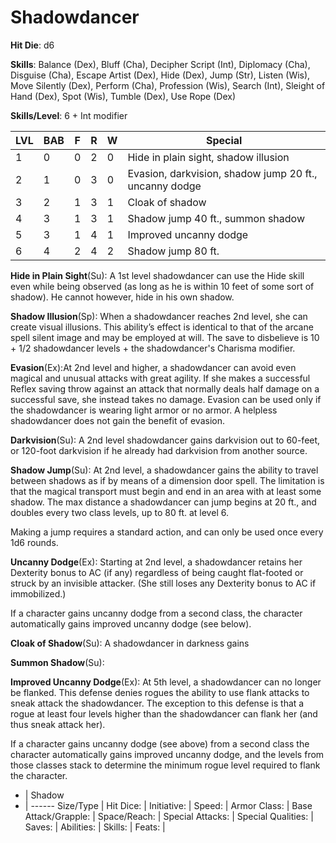# Shadowdancer

**Hit Die**: d6

**Skills**: Balance (Dex), Bluff (Cha), Decipher Script (Int), Diplomacy (Cha), Disguise (Cha), Escape Artist (Dex), Hide (Dex), Jump (Str), Listen (Wis), Move Silently (Dex), Perform (Cha), Profession (Wis), Search (Int), Sleight of Hand (Dex), Spot (Wis), Tumble (Dex), Use Rope (Dex)

**Skills/Level**: 6 + Int modifier

LVL | BAB | F | R | W | Special 
--- | --- | - | - | - | ------- 
1   | 0   | 0 | 2 | 0 | Hide in plain sight, shadow illusion
2   | 1   | 0 | 3 | 0 | Evasion, darkvision, shadow jump 20 ft., uncanny dodge
3   | 2   | 1 | 3 | 1 | Cloak of shadow
4   | 3   | 1 | 3 | 1 | Shadow jump 40 ft., summon shadow
5   | 3   | 1 | 4 | 1 | Improved uncanny dodge
6   | 4   | 2 | 4 | 2 | Shadow jump 80 ft.

**Hide in Plain Sight**(Su): A 1st level shadowdancer can use the Hide skill even while being observed (as long as he is within 10 feet of some sort of shadow). He cannot however, hide in his own shadow. 

**Shadow Illusion**(Sp): When a shadowdancer reaches 2nd level, she can create visual illusions. This ability’s effect is identical to that of the arcane spell silent image and may be employed at will. The save to disbelieve is 10 + 1/2 shadowdancer levels + the shadowdancer's Charisma modifier.

**Evasion**(Ex):At 2nd level and higher, a shadowdancer can avoid even magical and unusual attacks with great agility. If she makes a successful Reflex saving throw against an attack that normally deals half damage on a successful save, she instead takes no damage. Evasion can be used only if the shadowdancer is wearing light armor or no armor. A helpless shadowdancer does not gain the benefit of evasion.

**Darkvision**(Su): A 2nd level shadowdancer gains darkvision out to 60-feet, or 120-foot darkvision if he already had darkvision from another source.

**Shadow Jump**(Su): At 2nd level, a shadowdancer gains the ability to travel between shadows as if by means of a dimension door spell. The limitation is that the magical transport must begin and end in an area with at least some shadow. The max distance a shadowdancer can jump begins at 20 ft., and doubles every two class levels, up to 80 ft. at level 6.

Making a jump requires a standard action, and can only be used once every 1d6 rounds.

**Uncanny Dodge**(Ex): Starting at 2nd level, a shadowdancer retains her Dexterity bonus to AC (if any) regardless of being caught flat-footed or struck by an invisible attacker. (She still loses any Dexterity bonus to AC if immobilized.)

If a character gains uncanny dodge from a second class, the character automatically gains improved uncanny dodge (see below).

**Cloak of Shadow**(Su): A shadowdancer in darkness gains 

**Summon Shadow**(Su):

**Improved Uncanny Dodge**(Ex): At 5th level, a shadowdancer can no longer be flanked. This defense denies rogues the ability to use flank attacks to sneak attack the shadowdancer. The exception to this defense is that a rogue at least four levels higher than the shadowdancer can flank her (and thus sneak attack her).

If a character gains uncanny dodge (see above) from a second class the character automatically gains improved uncanny dodge, and the levels from those classes stack to determine the minimum rogue level required to flank the character.

- | Shadow
- | ------
Size/Type    | 
Hit Dice:    |
Initiative:  |
Speed:       |
Armor Class: |
Base Attack/Grapple: |
Space/Reach: |
Special Attacks:   |
Special Qualities: |
Saves:     |
Abilities: |
Skills:    |
Feats:     |
